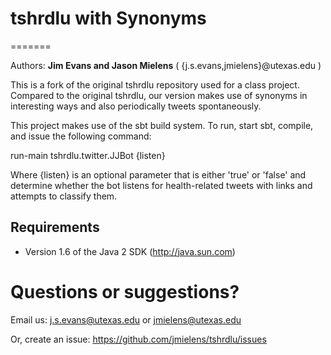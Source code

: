 # tshrdlu with Synonyms
=======

Authors: **Jim Evans and Jason Mielens** ( {j.s.evans,jmielens}@utexas.edu )

This is a fork of the original tshrdlu repository used for a class project. Compared to the original tshrdlu, our version makes use of synonyms in interesting ways and also periodically tweets spontaneously.

This project makes use of the sbt build system. To run, start sbt, compile, and issue the following command:

run-main tshrdlu.twitter.JJBot {listen}

Where {listen} is an optional parameter that is either 'true' or 'false' and determine whether the bot listens for health-related tweets with links and attempts to classify them.

## Requirements

* Version 1.6 of the Java 2 SDK (http://java.sun.com)


# Questions or suggestions?

Email us: <j.s.evans@utexas.edu> or <jmielens@utexas.edu>

Or, create an issue: <https://github.com/jmielens/tshrdlu/issues>
